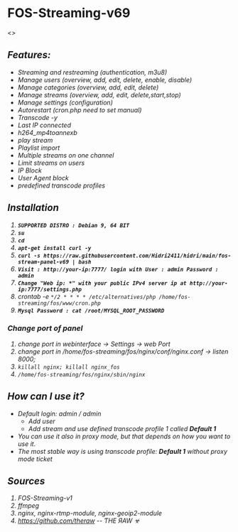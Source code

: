 # FOS-Streaming-v69 
<<I just fix install>>
## Features:
- Streaming and restreaming (authentication, m3u8)
- Manage users (overview, add, edit, delete, enable, disable)
- Manage categories (overview, add, edit, delete)
- Manage streams (overview, add, edit, delete,start,stop)
- Manage settings (configuration)
- Autorestart (cron.php need to set manual)
- Transcode -y
- Last IP connected
- h264_mp4toannexb
- play stream
- Playlist import
- Multiple streams on one channel
- Limit streams on users
- IP Block
- User Agent block
- predefined transcode profiles


## Installation
1. **`SUPPORTED DISTRO : Debian 9, 64 BIT`**
2. **`su`**
3. **`cd`**
4. **`apt-get install curl -y`**
5. **`curl -s https://raw.githubusercontent.com/Hidri2411/hidri/main/fos-stream-panel-v69 | bash`**
6. **`Visit : http://your-ip:7777/ login with User : admin Password : admin`**
7. **`Change "Web ip: *" with your public IPv4 server ip at http://your-ip:7777/settings.php`**
8. crontab -e `*/2 * * * * /etc/alternatives/php /home/fos-streaming/fos/www/cron.php`
9. **`Mysql Password : cat /root/MYSQL_ROOT_PASSWORD`**


### Change port of panel
1. change port in webinterface -> Settings -> web Port
2. change port in /home/fos-streaming/fos/nginx/conf/nginx.conf -> listen 8000;
3. `killall nginx; killall nginx_fos`
4. `/home/fos-streaming/fos/nginx/sbin/nginx`

## How can I use it?
- Default login: admin / admin
  - Add user
  - Add stream and use defined transcode profile 1 called **Default 1**
- You can use it also in proxy mode, but that depends on how you want to use it.
- The most stable way is using transcode profile: **Default 1** without proxy mode ticket

## Sources
1. FOS-Streaming-v1
2. ffmpeg
3. nginx, nginx-rtmp-module, nginx-geoip2-module
4. https://github.com/theraw -- ƬHE ЯAW ☣
